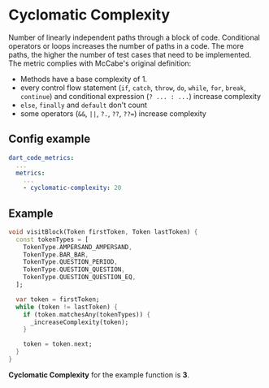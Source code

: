 # Cyclomatic Complexity

Number of linearly independent paths through a block of code. Conditional operators or loops increases the number of paths in a code. The more paths, the higher the number of test cases that need to be implemented. The metric complies with McCabe's original definition:

* Methods have a base complexity of 1.
* every control flow statement (`if`, `catch`, `throw`, `do`, `while`, `for`, `break`, `continue`) and conditional expression (`? ... : ...`) increase complexity
* `else`, `finally` and `default` don't count
* some operators (`&&`, `||`, `?.`, `??`, `??=`) increase complexity

## Config example

```yaml
dart_code_metrics:
  ...
  metrics:
    ...
    - cyclomatic-complexity: 20
```

## Example

```dart
void visitBlock(Token firstToken, Token lastToken) {
  const tokenTypes = [
    TokenType.AMPERSAND_AMPERSAND,
    TokenType.BAR_BAR,
    TokenType.QUESTION_PERIOD,
    TokenType.QUESTION_QUESTION,
    TokenType.QUESTION_QUESTION_EQ,
  ];

  var token = firstToken;
  while (token != lastToken) {
    if (token.matchesAny(tokenTypes)) {
      _increaseComplexity(token);
    }

    token = token.next;
  }
}
```

**Cyclomatic Complexity** for the example function is **3**.
